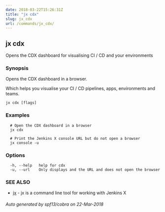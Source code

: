 ```yaml
---
date: 2018-03-22T15:26:31Z
title: "jx cdx"
slug: jx_cdx
url: /commands/jx_cdx/
---
```

## jx cdx

Opens the CDX dashboard for visualising CI / CD and your environments

### Synopsis

Opens the CDX dashboard in a browser. 

Which helps you visualise your CI / CD pipelines, apps, environments and teams.

```
jx cdx [flags]
```

### Examples

```
  # Open the CDX dashboard in a browser
  jx cdx
  
  # Print the Jenkins X console URL but do not open a browser
  jx console -u
```

### Options

```
  -h, --help   help for cdx
  -u, --url    Only displays and the URL and does not open the browser
```

### SEE ALSO

* [jx](/commands/jx/)	 - jx is a command line tool for working with Jenkins X

###### Auto generated by spf13/cobra on 22-Mar-2018
